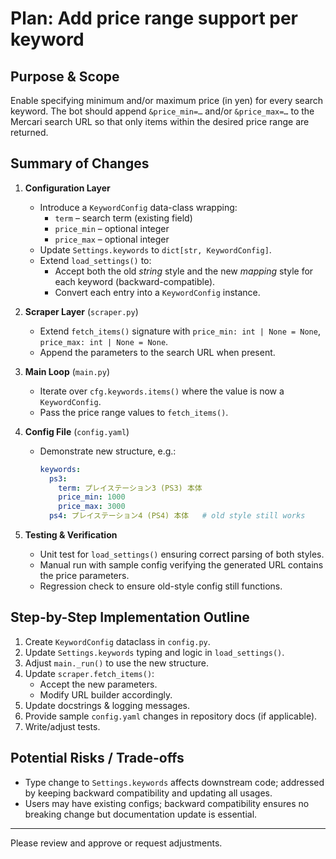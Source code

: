 # Plan: Add price range support per keyword

## Purpose & Scope
Enable specifying minimum and/or maximum price (in yen) for every search keyword.  The bot should append `&price_min=…` and/or `&price_max=…` to the Mercari search URL so that only items within the desired price range are returned.

## Summary of Changes
1. **Configuration Layer**
   * Introduce a `KeywordConfig` data-class wrapping:
     * `term` – search term (existing field)
     * `price_min` – optional integer
     * `price_max` – optional integer
   * Update `Settings.keywords` to `dict[str, KeywordConfig]`.
   * Extend `load_settings()` to:
     * Accept both the old *string* style and the new *mapping* style for each keyword (backward-compatible).
     * Convert each entry into a `KeywordConfig` instance.

2. **Scraper Layer** (`scraper.py`)
   * Extend `fetch_items()` signature with `price_min: int | None = None`, `price_max: int | None = None`.
   * Append the parameters to the search URL when present.

3. **Main Loop** (`main.py`)
   * Iterate over `cfg.keywords.items()` where the value is now a `KeywordConfig`.
   * Pass the price range values to `fetch_items()`.

4. **Config File** (`config.yaml`)
   * Demonstrate new structure, e.g.:
     ```yaml
     keywords:
       ps3:
         term: プレイステーション3 (PS3) 本体
         price_min: 1000
         price_max: 3000
       ps4: プレイステーション4 (PS4) 本体   # old style still works
     ```

5. **Testing & Verification**
   * Unit test for `load_settings()` ensuring correct parsing of both styles.
   * Manual run with sample config verifying the generated URL contains the price parameters.
   * Regression check to ensure old-style config still functions.

## Step-by-Step Implementation Outline
1. Create `KeywordConfig` dataclass in `config.py`.
2. Update `Settings.keywords` typing and logic in `load_settings()`.
3. Adjust `main._run()` to use the new structure.
4. Update `scraper.fetch_items()`:
   * Accept the new parameters.
   * Modify URL builder accordingly.
5. Update docstrings & logging messages.
6. Provide sample `config.yaml` changes in repository docs (if applicable).
7. Write/adjust tests.

## Potential Risks / Trade-offs
* Type change to `Settings.keywords` affects downstream code; addressed by keeping backward compatibility and updating all usages.
* Users may have existing configs; backward compatibility ensures no breaking change but documentation update is essential.

---
Please review and approve or request adjustments.